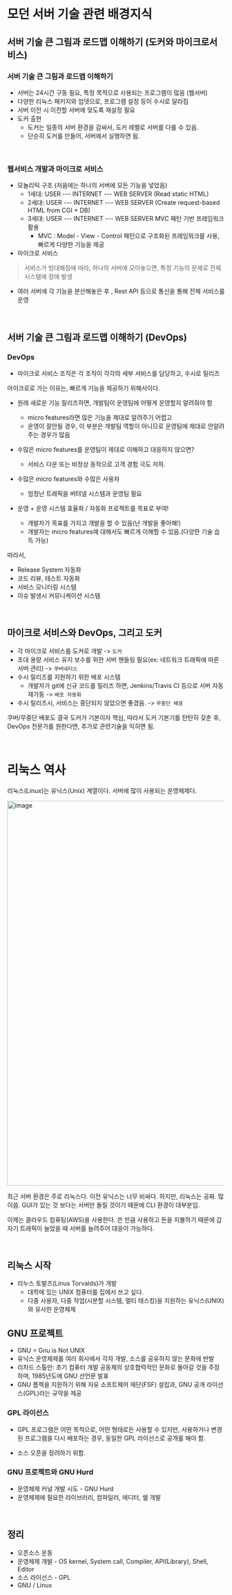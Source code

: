 # 모던 서버 기술 관련 배경지식

## 서버 기술 큰 그림과 로드맵 이해하기 (도커와 마이크로서비스)

### 서버 기술 큰 그림과 로드맵 이해하기

- 서버는 24시간 구동 필요, 특정 목적으로 사용되는 프로그램이 많음 (웹서버)
- 다양한 리눅스 패키지와 업뎃으로, 프로그램 설정 등이 수시로 달라짐
- 서버 이전 시 이전할 서버에 맞도록 재설정 필요
- 도커 출현
  - 도커는 일종의 서버 환경을 감싸서, 도커 레벨로 서버를 다룰 수 있음.
  - 단순히 도커를 만들어, 서버에서 실행하면 됨.

<br/>

### 웹서비스 개발과 마이크로 서비스

- 모놀리틱 구조 (처음에는 하나의 서버에 모든 기능을 넣었음)
  - 1세대: USER --- INTERNET --- WEB SERVER (Read static HTML)
  - 2세대: USER --- INTERNET --- WEB SERVER (Create request-based HTML from CGI + DB)
  - 3세대: USER --- INTERNET --- WEB SERVER MVC 패턴 기반 프레임워크 활용
    - MVC : Model - View - Control 패턴으로 구조화된 프레임워크를 사용, 빠르게 다양한 기능을 제공
- 마이크로 서비스

> 서비스가 방대해짐에 따라, 하나의 서버에 모아놓으면, 특정 기능의 문제로 전체 시스템에 장애 발생

- 여러 서버에 각 기능을 분산해놓은 후 , Rest API 등으로 통신을 통해 전체 서비스를 운영

<br/>

## 서버 기술 큰 그림과 로드맵 이해하기 (DevOps)

### DevOps

- 마이크로 서비스 조직은 각 조직이 각각의 세부 서비스를 담당하고, 수시로 릴리즈

마이크로로 가는 이유는, 빠르게 기능을 제공하기 위해서이다.

- 원래 새로운 기능 릴리즈하면, 개발팀이 운영팀에 어떻게 운영할지 알려줘야 함
  - micro features라면 많은 기능을 제대로 알려주기 어렵고
  - 운영이 잘안될 경우, 이 부분은 개발팀 역할이 아니므로 운영팀에 제대로 안알려주는 경우가 많음
- 수많은 micro features를 운영팀이 제대로 이해하고 대응하지 않으면?
  - 서비스 다운 또는 비정상 동작으로 고객 경험 극도 저하.
- 수많은 micro features와 수많은 사용자
  - 엄청난 트래픽을 버텨낼 시스템과 운영팀 필요

- 운영 + 운영 시스템 효율화 / 자동화 프로젝트를 목표로 부여!
  - 개발자가 목표를 가지고 개발을 할 수 있음(난 개발을 좋아해!)
  - 개발자는 micro features에 대해서도 빠르게 이해할 수 있음.(다양한 기술 습득 가능)

따라서,

- Release System 자동화
- 코드 리뷰, 테스트 자동화
- 서비스 모니터링 시스템
- 이슈 발생시 커뮤니케이션 시스템

<br/>

## 마이크로 서비스와 DevOps, 그리고 도커

- 각 마이크로 서비스를 도커로 개발 -> `도커`
- 초대 용량 서비스 유지 보수를 위한 서버 핸들링 필요(ex: 네트워크 트래픽에 따른 서버 관리) -> `쿠버네티스`
- 수시 릴리즈를 지원하기 위한 배포 시스템
  - 개발자가 git에 신규 코드를 릴리즈 하면, Jenkins/Travis CI 등으로 서버 자동 재가동 -> `배포 자동화`
- 수시 릴리즈시, 서비스는 중단되지 않았으면 좋겠음. -> `무중단 배포`

쿠버/무중단 배포도 결국 도커가 기본이자 핵심, 따라서 도커 기본기를 탄탄히 갖춘 후, DevOps 전문가를 원한다면, 추가로 관련기술을 익히면 됨.

<br/>

# 리눅스 역사

리눅스(Linux)는 유닉스(Unix) 계열이다. 서버에 많이 사용되는 운영체제다.

<img width="890" alt="image" src="https://github.com/pozafly/TIL/assets/59427983/13ca98cd-8fdd-4833-8ac4-ef0f7be4b6c4">

최근 서버 환경은 주로 리눅스다. 이전 유닉스는 너무 비싸다. 하지만, 리눅스는 공짜. 많이씀. GUI가 있는 것 보다는 서버만 돌릴 것이기 때문에 CLI 환경이 대부분임.

이제는 클라우드 컴퓨팅(AWS)을 사용한다. 쓴 만큼 사용하고 돈을 지불하기 때문에 갑자기 트래픽이 늘었을 때 서버를 늘려주어 대응이 가능하다.

<br/>

## 리눅스 시작

- 리누스 토발즈(Linus Torvalds)가 개발
  - 대학에 있는 UNIX 컴퓨터를 집에서 쓰고 싶다.
  - 다중 사용자, 다중 작업(시분할 시스템, 멀티 태스킹)을 지원하는 유닉스(UNIX)와 유사한 운영체제

## GNU 프로젝트

- GNU = Gnu is Not UNIX
- 유닉스 운영체제를 여러 회사에서 각자 개발, 소스를 공유하지 않는 문화에 반발
- 리차드 스톨만: 초기 컴퓨터 개발 공동체의 상호협력적인 문화로 돌아갈 것을 주장하며, 1985년도에 GNU 선언문 발표
- GNU 플젝을 지원하기 위해 자유 소프트웨어 재단(FSF) 설립과, GNU 공개 라이선스(GPL)라는 규약을 제공

### GPL 라이선스

-  GPL 프로그램은 어떤 목적으로, 어떤 형태로든 사용할 수 있지만, 사용하거나 변경된 프로그램을 다시 배포하는 경우, 동일한 GPL 라이선스로 공개를 해야 함.

- 소스 오픈을 장려하기 위함.

### GNU 프로젝트와 GNU Hurd

- 운영체제 커널 개발 시도 - GNU Hurd
- 운영체제에 필요한 라이브러리, 컴파일러, 에디터, 쉘 개발

<br/>

## 정리

- 오픈소스 운동
- 운영체제 개발 - OS kernel, System call, Compiler, API(Library), Shell, Editor
- 소스 라이선스 - GPL
- GNU / Linux

